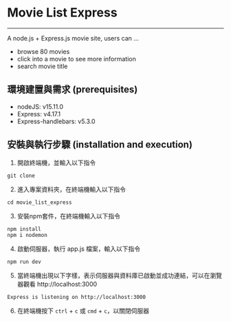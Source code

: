 # Movie List Express
---
A node.js + Express.js movie site, users can ...
  * browse 80 movies 
  * click into a movie to see more information 
  * search movie title

## 環境建置與需求 (prerequisites)
 * nodeJS: v15.11.0
 * Express: v4.17.1
 * Express-handlebars: v5.3.0

## 安裝與執行步驟 (installation and execution)
  1. 開啟終端機，並輸入以下指令
  ```
  git clone 
  ```

  2. 進入專案資料夾，在終端機輸入以下指令
  ``` 
  cd movie_list_express
  
  ```
  3. 安裝npm套件，在終端機輸入以下指令
  
  ```
  npm install
  npm i nodemon
  ```

  4. 啟動伺服器，執行 app.js 檔案，輸入以下指令

  ```
  npm run dev
  ```

  5. 當終端機出現以下字樣，表示伺服器與資料庫已啟動並成功連結，可以在瀏覽器觀看 http://localhost:3000

  ```
  Express is listening on http://localhost:3000
  ```

  6. 在終端機按下 `ctrl` + `c` 或 `cmd` + `c`，以關閉伺服器